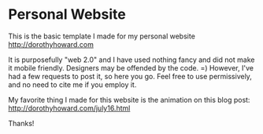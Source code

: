 # Personal Website

This is the basic template I made for my personal website http://dorothyhoward.com

It is purposefully "web 2.0" and I have used nothing fancy and did not make it mobile friendly. Designers may be offended by the code. =) However, I've had a few requests to post it, so here you go. Feel free to use permissively, and no need to cite me if you employ it.

My favorite thing I made for this website is the animation on this blog post: http://dorothyhoward.com/july16.html

Thanks!
